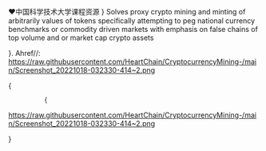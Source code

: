 ❤️中国科学技术大学课程资源
                                         }
Solves proxy crypto mining and minting of arbitrarily values of tokens specifically attempting to peg national currency benchmarks or commodity driven markets with emphasis on false chains of top volume and or market cap crypto assets

}.       Ahref//: https://raw.githubusercontent.com/HeartChain/CryptocurrencyMining-/main/Screenshot_20221018-032330-414~2.png

{

              {
https://raw.githubusercontent.com/HeartChain/CryptocurrencyMining-/main/Screenshot_20221018-032330-414~2.png

}
